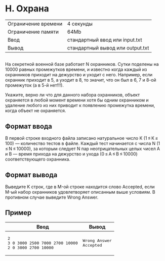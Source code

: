 <div class="problem-statement">
   <div class="header">
      <h1 class="title">H. Охрана</h1>
      <table>
         <tr class="time-limit">
            <td class="property-title">Ограничение времени</td>
            <td>4&nbsp;секунды</td>
         </tr>
         <tr class="memory-limit">
            <td class="property-title">Ограничение памяти</td>
            <td>64Mb</td>
         </tr>
         <tr class="input-file">
            <td class="property-title">Ввод</td>
            <td colspan="1">стандартный ввод или input.txt</td>
         </tr>
         <tr class="output-file">
            <td class="property-title">Вывод</td>
            <td colspan="1">стандартный вывод или output.txt</td>
         </tr>
      </table>
   </div>
   <h2></h2>
   <div class="legend"><span style="">
         <p>На секретной военной базе работает N охранников. Сутки поделены на 10000 равных промежутков времени, и известно когда каждый
            из охранников приходит на дежурство и уходит с него. Например, если охранник приходит в 5, а уходит в 8, то значит, что он
            был в 6, 7 и 8-ой промежуток (а в 5-й нет!!!).
         </p></span><p>Укажите, верно ли что для данного набора охранников, объект охраняется в любой момент времени хотя бы одним охранником и удаление
         любого из них приводит к появлению промежутка времени, когда объект не охраняется.
      </p>
   </div>
   <h2>Формат ввода</h2>
   <div class="input-specification"><span style="">
         <p>В первой строке входного файла записано натуральное число K (1 ≤ K ≤ 100) — количество тестов в файле. Каждый тест начинается
            с числа N (1 ≤ N ≤ 10000), за которым следует N пар неотрицательных целых чисел A и B — время прихода на дежурство и ухода
            (0 ≤ A ≤ B ≤ 10000) соответствующего охранника.
         </p></span><p></p>
   </div>
   <h2>Формат вывода</h2>
   <div class="output-specification"><span style="">
         <p>Выведите K строк, где в M-ой строке находится слово Accepted, если M-ый набор охранников удовлетворяет описанным выше условиям.
            В противном случае выведите Wrong Answer.
         </p></span><p></p>
   </div>
   <h2>Пример</h2>
   <table class="sample-tests">
      <thead>
         <tr>
            <th>Ввод</th>
            <th>Вывод</th>
         </tr>
      </thead>
      <tbody>
         <tr>
            <td><pre>2
3 0 3000 2500 7000 2700 10000
2 0 3000 2700 10000
</pre></td>
            <td><pre>Wrong Answer
Accepted
</pre></td>
         </tr>
      </tbody>
   </table>
</div></div>
